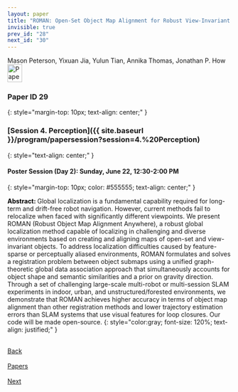```yaml
---
layout: paper
title: "ROMAN: Open-Set Object Map Alignment for Robust View-Invariant Global Localization"
invisible: true
prev_id: "28"
next_id: "30"
---
```

<div class="paper-authors">
  <div class="paper-author-box">
    <div class="paper-author-name">Mason Peterson, Yixuan Jia, Yulun Tian, Annika Thomas, Jonathan P. How</div>
    <div class="paper-author-uni"></div>
  </div>
</div>

<div class="paper-pdf">
  <div>
    <a href="https://www.roboticsproceedings.org/rss21/p029.pdf" title="Download PDF" target="_blank">
      <img src="{{ site.baseurl }}/images/paper_link_cardinal_red.png" alt="Paper PDF" width="33" height="40" />
    </a>
  </div>
</div>

### Paper ID 29
{: style="margin-top: 10px; text-align: center;" }

### [Session 4. Perception]({{ site.baseurl }}/program/papersession?session=4.%20Perception)
{: style="text-align: center;" }

#### Poster Session (Day 2): Sunday, June 22, 12:30-2:00 PM
{: style="margin-top: 10px; color: #555555; text-align: center;" }

<b style="color: black;">Abstract: </b>Global localization is a fundamental capability required for long-term and drift-free robot navigation. However, current methods fail to relocalize when faced with significantly different viewpoints. We present ROMAN (Robust Object Map Alignment Anywhere), a robust global localization method capable of localizing in challenging and diverse environments based on creating and aligning maps of open-set and view-invariant objects. To address localization difficulties caused by feature-sparse or perceptually aliased environments, ROMAN formulates and solves a registration problem between object submaps using a unified graph-theoretic global data association approach that simultaneously accounts for object shape and semantic similarities and a prior on gravity direction. Through a set of challenging large-scale multi-robot or multi-session SLAM experiments in indoor, urban, and unstructured/forested environments, we demonstrate that ROMAN achieves higher accuracy in terms of object map alignment than other registration methods and lower trajectory estimation errors than SLAM systems that use visual features for loop closures. Our code will be made open-source.
{: style="color:gray; font-size: 120%; text-align: justified;" }

<div class="paper-menu">
  <div class="paper-menu-inner">
    <a href="{{ site.baseurl }}/program/papers/28/" title="Previous Paper">
            <div class="paper-menu-icon">
                <i class="fas fa-arrow-left"></i><br>
                <span class="paper-menu-label">Back</span>
            </div>
        </a>
    <a href="{{ site.baseurl }}/program/papers" title="All Papers">
      <div class="paper-menu-icon">
        <i class="fas fa-list"></i><br>
        <span class="paper-menu-label">Papers</span>
      </div>
    </a>
    <a href="{{ site.baseurl }}/program/papers/30/" title="Next Paper">
            <div class="paper-menu-icon">
                <i class="fas fa-arrow-right"></i><br>
                <span class="paper-menu-label">Next</span>
            </div>
        </a>
  </div>
</div>
